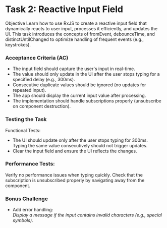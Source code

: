 # Task 2: Reactive Input Field
Objective
Learn how to use RxJS to create a reactive input field that dynamically reacts to user input, processes it efficiently, and updates the UI. This task introduces the concepts of fromEvent, debounceTime, and distinctUntilChanged to optimize handling of frequent events (e.g., keystrokes).

### Acceptance Criteria (AC)
- The input field should capture the user's input in real-time.
- The value should only update in the UI after the user stops typing for a specified delay (e.g., 300ms).
- Consecutive duplicate values should be ignored (no updates for repeated input).
- The app should display the current input value after processing.
- The implementation should handle subscriptions properly (unsubscribe on component destruction).

### Testing the Task
Functional Tests:

- The UI should update only after the user stops typing for 300ms.</br>
  Typing the same value consecutively should not trigger updates.
- Clear the input field and ensure the UI reflects the changes.</br>

### Performance Tests:
Verify no performance issues when typing quickly.
Check that the subscription is unsubscribed properly by navigating away from the component.

### Bonus Challenge
- Add error handling:<br/>
_Display a message if the input contains invalid characters (e.g., special symbols)._
